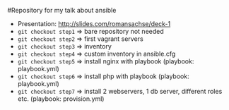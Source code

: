 #Repository for my talk about ansible 

* Presentation: http://slides.com/romansachse/deck-1
* `git checkout step1` => bare repository not needed
* `git checkout step2` => first vagrant servers
* `git checkout step3` => inventory
* `git checkout step4` => custom inventory in ansible.cfg
* `git checkout step5` => install nginx with playbook (playbook: playbook.yml)
* `git checkout step6` => install php with playbook (playbook: playbook.yml)
* `git checkout step7` => install 2 webservers, 1 db server, different roles etc. (playbook: provision.yml)
